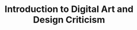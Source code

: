 ---
title: Introduction to Digital Art and Design Criticism
number: ART 211
description: Introduction to Digital Art and Design Criticism (3) An introduction to the language, aesthetics, and cultural impacts of digital art and design in contemporary society.
bulletin-link: http://bulletins.psu.edu/undergrad/courses/A/ART/211
pathway-list:
---